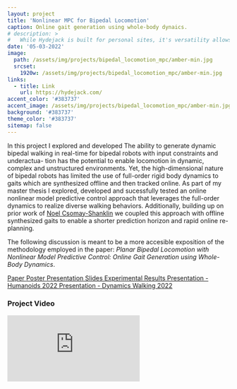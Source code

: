 ```yaml
---
layout: project
title: 'Nonlinear MPC for Bipedal Locomotion'
caption: Online gait generation using whole-body dynaics.
# description: >
#   While Hydejack is built for personal sites, it's versatility allows it to be used a product page as well.
date: '05-03-2022'
image: 
  path: /assets/img/projects/bipedal_locomotion_mpc/amber-min.jpg
  srcset: 
    1920w: /assets/img/projects/bipedal_locomotion_mpc/amber-min.jpg
links:
  - title: Link
    url: https://hydejack.com/
accent_color: '#383737'
accent_image: /assets/img/projects/bipedal_locomotion_mpc/amber-min.jpg
background: '#383737'
theme_color: '#383737'
sitemap: false
---
```


In this project I explored and developed 
The ability to generate dynamic bipedal walking in real-time for bipedal robots with input constraints and underactua-
tion has the potential to enable locomotion in dynamic, complex and unstructured environments. Yet, the high-dimensional nature of bipedal robots has limited the use of full-order rigid body dynamics to gaits which are synthesized offline and then
tracked online. As part of my master thesis I explored, developed and sucessfully tested an online nonlinear model predictive control approach that leverages the full-order dynamics to realize diverse walking behaviors. Additionally, building up on prior work of [Noel Csomay-Shanklin](https://noelc-s.github.io/website/) we coupled this approach with offline synthesized gaits to enable a shorter prediction horizon and rapid online re-planning. 

The following discussion is meant to be a more accesible exposition of the methodology employed in the paper: *Planar Bipedal Locomotion with Nonlinear Model Predictive Control: Online Gait Generation using Whole-Body Dynamics*.

<a href="https://arxiv.org/pdf/2203.07429.pdf" class="btn btn-sm btn-primary mt1" target="_blank">
        <small class="icon-file-pdf"></small>
        Paper
</a>
<a href="/assets/documents/projects/bipedal_locomotion_mpc/Humanoids_TO_MPC_Workshop_Poster.pdf" class="btn btn-sm btn-primary mt1" target="_blank">
        <small class="icon-file-pdf"></small>
        Poster
</a>
<a href="/assets/documents/projects/bipedal_locomotion_mpc/Paper_Presentation_Humanoids_short.pdf" class="btn btn-sm btn-primary mt1" target="_blank">
        <small class="icon-file-pdf"></small>
        Presentation Slides
</a>
<a href="https://www.youtube.com/watch?v=3g8ZNsCWdOA" class="btn btn-sm btn-primary mt1" target="_blank">
        Experimental Results
</a>
<a href="https://www.youtube.com/watch?v=zMjEMkBBRbg&t=19s" class="btn btn-sm btn-primary mt1" target="_blank">
        Presentation - Humanoids 2022
</a>

<a href="https://mediaspace.wisc.edu/media/DW22_Csomay-Shanklin%2C+Noel+-+June+15th+2022%2C+7A39A39+pm/1_das1yjvq" class="btn btn-sm btn-primary mt1" target="_blank">
        Presentation - Dynamics Walking 2022 
</a>



### Project Video

<div class="videoWrapper">
<iframe src="https://www.youtube.com/embed/3g8ZNsCWdOA" title="YouTube video player" frameborder="0" allow="accelerometer; autoplay; clipboard-write; encrypted-media; gyroscope; picture-in-picture" allowfullscreen></iframe>
</div>
